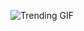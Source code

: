 ![Trending GIF](https://media3.giphy.com/media/v1.Y2lkPThiYjIxNzcyczdzMnVkNDhwb3MwYXo4OTV4cGlvamE2bDB3dnVxc2h2M2NucnV4cSZlcD12MV9naWZzX3NlYXJjaCZjdD1n/2jMtpIi8mhE8ctiMtK/giphy.gif)
